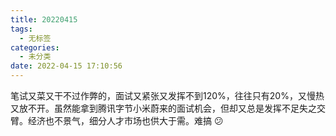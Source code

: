```yaml
---
title: 20220415
tags:
  - 无标签
categories:
  - 未分类
date: 2022-04-15 17:10:56
---
```

笔试又菜又干不过作弊的，面试又紧张又发挥不到120%，往往只有20%，又慢热又放不开。虽然能拿到腾讯字节小米蔚来的面试机会，但却又总是发挥不足失之交臂。经济也不景气，细分人才市场也供大于需。难搞 :confused:
